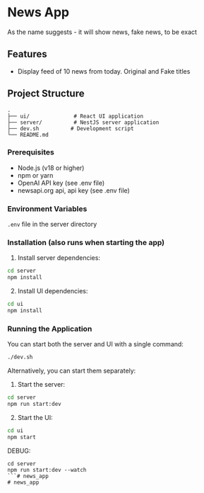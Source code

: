# News App
As the name suggests - it will show news, fake news, to be exact

## Features

- Display feed of 10 news from today. Original and Fake titles

## Project Structure

```
.
├── ui/              # React UI application
├── server/          # NestJS server application
├── dev.sh          # Development script
└── README.md
```

### Prerequisites

- Node.js (v18 or higher)
- npm or yarn
- OpenAI API key (see .env file)
- newsapi.org api, api key (see .env file)

### Environment Variables

`.env` file in the server directory


### Installation (also runs when starting the app)
1. Install server dependencies:
```bash
cd server
npm install
```

2. Install UI dependencies:
```bash
cd ui
npm install
```

### Running the Application
You can start both the server and UI with a single command:

```bash
./dev.sh
```

Alternatively, you can start them separately:

1. Start the server:
```bash
cd server
npm run start:dev
```

2. Start the UI:
```bash
cd ui
npm start
```

DEBUG:
```base
cd server
npm run start:dev --watch
```# news_app
# news_app
